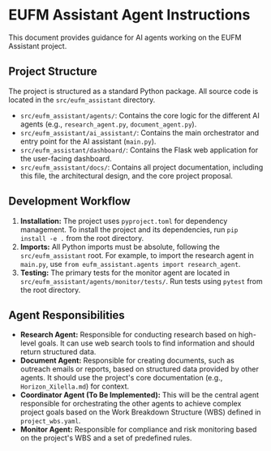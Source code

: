 # EUFM Assistant Agent Instructions

This document provides guidance for AI agents working on the EUFM Assistant project.

## Project Structure

The project is structured as a standard Python package. All source code is located in the `src/eufm_assistant` directory.

- `src/eufm_assistant/agents/`: Contains the core logic for the different AI agents (e.g., `research_agent.py`, `document_agent.py`).
- `src/eufm_assistant/ai_assistant/`: Contains the main orchestrator and entry point for the AI assistant (`main.py`).
- `src/eufm_assistant/dashboard/`: Contains the Flask web application for the user-facing dashboard.
- `src/eufm_assistant/docs/`: Contains all project documentation, including this file, the architectural design, and the core project proposal.

## Development Workflow

1.  **Installation:** The project uses `pyproject.toml` for dependency management. To install the project and its dependencies, run `pip install -e .` from the root directory.
2.  **Imports:** All Python imports must be absolute, following the `src/eufm_assistant` root. For example, to import the research agent in `main.py`, use `from eufm_assistant.agents import research_agent`.
3.  **Testing:** The primary tests for the monitor agent are located in `src/eufm_assistant/agents/monitor/tests/`. Run tests using `pytest` from the root directory.

## Agent Responsibilities

- **Research Agent:** Responsible for conducting research based on high-level goals. It can use web search tools to find information and should return structured data.
- **Document Agent:** Responsible for creating documents, such as outreach emails or reports, based on structured data provided by other agents. It should use the project's core documentation (e.g., `Horizon_Xilella.md`) for context.
- **Coordinator Agent (To Be Implemented):** This will be the central agent responsible for orchestrating the other agents to achieve complex project goals based on the Work Breakdown Structure (WBS) defined in `project_wbs.yaml`.
- **Monitor Agent:** Responsible for compliance and risk monitoring based on the project's WBS and a set of predefined rules.
